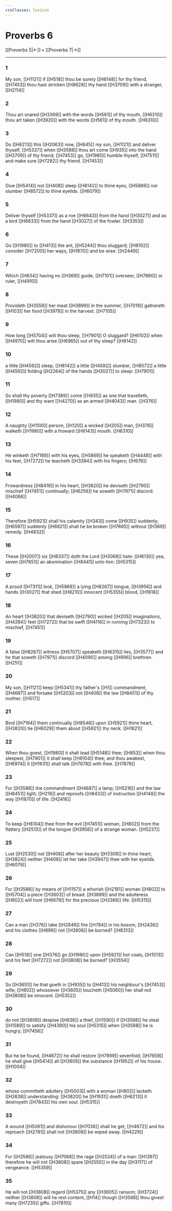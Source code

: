 ```yaml
---
cssClasses: lexicon
---
```

# Proverbs 6

[[Proverbs 5|←]] • [[Proverbs 7|→]]

---

### 1
My son, [[H1121]] if [[H518]] thou be surety [[H6148]] for thy friend, [[H7453]] thou hast stricken [[H8628]] thy hand [[H3709]] with a stranger, [[H2114]]

### 2
Thou art snared [[H3369]] with the words [[H561]] of thy mouth, [[H6310]] thou art taken [[H3920]] with the words [[H561]] of thy mouth. [[H6310]]

### 3
Do [[H6213]] this [[H2063]] now, [[H645]] my son, [[H1121]] and deliver thyself, [[H5337]] when [[H3588]] thou art come [[H935]] into the hand [[H3709]] of thy friend; [[H7453]] go, [[H1980]] humble thyself, [[H7511]] and make sure [[H7292]] thy friend. [[H7453]]

### 4
Give [[H5414]] not [[H408]] sleep [[H8142]] to thine eyes, [[H5869]] nor slumber [[H8572]] to thine eyelids. [[H6079]]

### 5
Deliver thyself [[H5337]] as a roe [[H6643]] from the hand [[H3027]] and as a bird [[H6833]] from the hand [[H3027]] of the fowler. [[H3353]]

### 6
Go [[H1980]] to [[H413]] the ant, [[H5244]] thou sluggard; [[H6102]] consider [[H7200]] her ways, [[H1870]] and be wise: [[H2449]]

### 7
Which [[H834]] having no [[H369]] guide, [[H7101]] overseer, [[H7860]] or ruler, [[H4910]]

### 8
Provideth [[H3559]] her meat [[H3899]] in the summer, [[H7019]] gathereth [[H103]] her food [[H3978]] in the harvest. [[H7105]]

### 9
How long [[H5704]] wilt thou sleep, [[H7901]] O sluggard? [[H6102]] when [[H4970]] wilt thou arise [[H6965]] out of thy sleep? [[H8142]]

### 10
a little [[H4592]] sleep, [[H8142]] a little [[H4592]] slumber, [[H8572]] a little [[H4592]] folding [[H2264]] of the hands [[H3027]] to sleep: [[H7901]]

### 11
So shall thy poverty [[H7389]] come [[H935]] as one that travelleth, [[H1980]] and thy want [[H4270]] as an armed [[H4043]] man. [[H376]]

### 12
A naughty [[H1100]] person, [[H120]] a wicked [[H205]] man, [[H376]] walketh [[H1980]] with a froward [[H6143]] mouth. [[H6310]]

### 13
He winketh [[H7169]] with his eyes, [[H5869]] he speaketh [[H4448]] with his feet, [[H7272]] he teacheth [[H3384]] with his fingers; [[H676]]

### 14
Frowardness [[H8419]] in his heart, [[H3820]] he deviseth [[H2790]] mischief [[H7451]] continually; [[H6256]] he soweth [[H7971]] discord. [[H4066]]

### 15
Therefore [[H5921]] shall his calamity [[H343]] come [[H935]] suddenly; [[H6597]] suddenly [[H6621]] shall he be broken [[H7665]] without [[H369]] remedy. [[H4832]]

### 16
These [[H2007]] six [[H8337]] doth the Lord [[H3068]] hate: [[H8130]] yea, seven [[H7651]] an abomination [[H8441]] unto him: [[H5315]]

### 17
A proud [[H7311]] look, [[H5869]] a lying [[H8267]] tongue, [[H3956]] and hands [[H3027]] that shed [[H8210]] innocent [[H5355]] blood, [[H1818]]

### 18
An heart [[H3820]] that deviseth [[H2790]] wicked [[H205]] imaginations, [[H4284]] feet [[H7272]] that be swift [[H4116]] in running [[H7323]] to mischief, [[H7451]]

### 19
A false [[H8267]] witness [[H5707]] speaketh [[H6315]] lies, [[H3577]] and he that soweth [[H7971]] discord [[H4090]] among [[H996]] brethren. [[H251]]

### 20
My son, [[H1121]] keep [[H5341]] thy father's [[H1]] commandment, [[H4687]] and forsake [[H5203]] not [[H408]] the law [[H8451]] of thy mother: [[H517]]

### 21
Bind [[H7194]] them continually [[H8548]] upon [[H5921]] thine heart, [[H3820]] tie [[H6029]] them about [[H5921]] thy neck. [[H1621]]

### 22
When thou goest, [[H1980]] it shall lead [[H5148]] thee; [[H853]] when thou sleepest, [[H7901]] it shall keep [[H8104]] thee; and thou awakest, [[H6974]] it [[H1931]] shall talk [[H7878]] with thee. [[H7878]]

### 23
For [[H3588]] the commandment [[H4687]] a lamp; [[H5216]] and the law [[H8451]] light; [[H216]] and reproofs [[H8433]] of instruction [[H4148]] the way [[H1870]] of life: [[H2416]]

### 24
To keep [[H8104]] thee from the evil [[H7451]] woman, [[H802]] from the flattery [[H2513]] of the tongue [[H3956]] of a strange woman. [[H5237]]

### 25
Lust [[H2530]] not [[H408]] after her beauty [[H3308]] in thine heart; [[H3824]] neither [[H408]] let her take [[H3947]] thee with her eyelids. [[H6079]]

### 26
For [[H3588]] by means of [[H1157]] a whorish [[H2181]] woman [[H802]] to [[H5704]] a piece [[H3603]] of bread: [[H3899]] and the adulteress [[H802]] will hunt [[H6679]] for the precious [[H3368]] life. [[H5315]]

### 27
Can a man [[H376]] take [[H2846]] fire [[H784]] in his bosom, [[H2436]] and his clothes [[H899]] not [[H3808]] be burned? [[H8313]]

### 28
Can [[H518]] one [[H376]] go [[H1980]] upon [[H5921]] hot coals, [[H1513]] and his feet [[H7272]] not [[H3808]] be burned? [[H3554]]

### 29
So [[H3651]] he that goeth in [[H935]] to [[H413]] his neighbour's [[H7453]] wife; [[H802]] whosoever [[H3605]] toucheth [[H5060]] her shall not [[H3808]] be innocent. [[H5352]]

### 30
do not [[H3808]] despise [[H936]] a thief, [[H1590]] if [[H3588]] he steal [[H1589]] to satisfy [[H4390]] his soul [[H5315]] when [[H3588]] he is hungry; [[H7456]]

### 31
But he be found, [[H4672]] he shall restore [[H7999]] sevenfold; [[H7659]] he shall give [[H5414]] all [[H3605]] the substance [[H1952]] of his house. [[H1004]]

### 32
whoso committeth adultery [[H5003]] with a woman [[H802]] lacketh [[H2638]] understanding: [[H3820]] he [[H1931]] doeth [[H6213]] it destroyeth [[H7843]] his own soul. [[H5315]]

### 33
A wound [[H5061]] and dishonour [[H7036]] shall he get; [[H4672]] and his reproach [[H2781]] shall not [[H3808]] be wiped away. [[H4229]]

### 34
For [[H3588]] jealousy [[H7068]] the rage [[H2534]] of a man: [[H1397]] therefore he will not [[H3808]] spare [[H2550]] in the day [[H3117]] of vengeance. [[H5359]]

### 35
He will not [[H3808]] regard [[H5375]] any [[H3605]] ransom; [[H3724]] neither [[H3808]] will he rest content, [[H14]] though [[H3588]] thou givest many [[H7235]] gifts. [[H7810]]